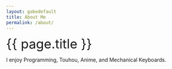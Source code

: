 ```yaml
---
layout: gabedefault
title: About Me
permalink: /about/
---
```


<span style="font-size:35px">{{ page.title }}</span>

I enjoy Programming, Touhou, Anime, and Mechanical Keyboards.
